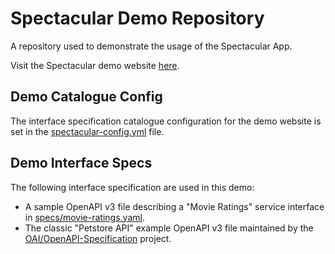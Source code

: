 # Spectacular Demo Repository
A repository used to demonstrate the usage of the Spectacular App.

Visit the Spectacular demo website [here](https://spectacular-demo.specmore.org/).

## Demo Catalogue Config
The interface specification catalogue configuration for the demo website is set in the [spectacular-config.yml](spectacular-config.yml) file.

## Demo Interface Specs
The following interface specification are used in this demo:
- A sample OpenAPI v3 file describing a "Movie Ratings" service interface in [specs/movie-ratings.yaml](specs/movie-ratings.yaml).
- The classic "Petstore API" example OpenAPI v3 file maintained by the [OAI/OpenAPI-Specification](https://github.com/OAI/OpenAPI-Specification/blob/master/examples/v3.0/petstore-expanded.yaml) project.
